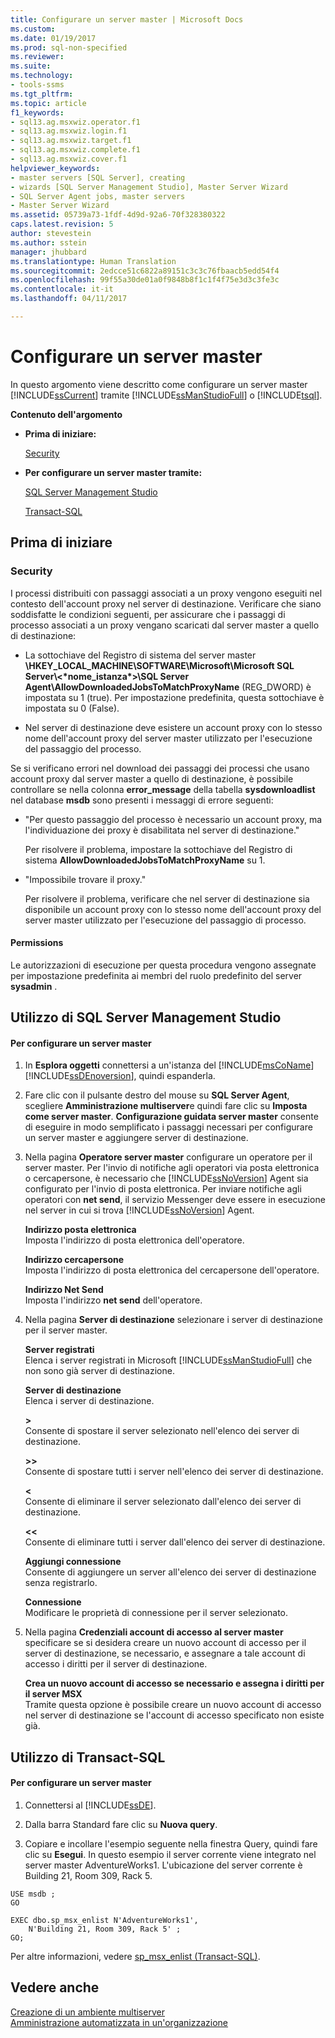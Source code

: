 ```yaml
---
title: Configurare un server master | Microsoft Docs
ms.custom: 
ms.date: 01/19/2017
ms.prod: sql-non-specified
ms.reviewer: 
ms.suite: 
ms.technology:
- tools-ssms
ms.tgt_pltfrm: 
ms.topic: article
f1_keywords:
- sql13.ag.msxwiz.operator.f1
- sql13.ag.msxwiz.login.f1
- sql13.ag.msxwiz.target.f1
- sql13.ag.msxwiz.complete.f1
- sql13.ag.msxwiz.cover.f1
helpviewer_keywords:
- master servers [SQL Server], creating
- wizards [SQL Server Management Studio], Master Server Wizard
- SQL Server Agent jobs, master servers
- Master Server Wizard
ms.assetid: 05739a73-1fdf-4d9d-92a6-70f328380322
caps.latest.revision: 5
author: stevestein
ms.author: sstein
manager: jhubbard
ms.translationtype: Human Translation
ms.sourcegitcommit: 2edcce51c6822a89151c3c3c76fbaacb5edd54f4
ms.openlocfilehash: 99f55a30de01a0f9848b8f1c1f4f75e3d3c3fe3c
ms.contentlocale: it-it
ms.lasthandoff: 04/11/2017

---
```

# <a name="make-a-master-server"></a>Configurare un server master
In questo argomento viene descritto come configurare un server master [!INCLUDE[ssCurrent](../../includes/sscurrent_md.md)] tramite [!INCLUDE[ssManStudioFull](../../includes/ssmanstudiofull_md.md)] o [!INCLUDE[tsql](../../includes/tsql_md.md)].  
  
**Contenuto dell'argomento**  
  
-   **Prima di iniziare:**  
  
    [Security](#Security)  
  
-   **Per configurare un server master tramite:**  
  
    [SQL Server Management Studio](#SSMSProcedure)  
  
    [Transact-SQL](#TsqlProcedure)  
  
## <a name="BeforeYouBegin"></a>Prima di iniziare  
  
### <a name="Security"></a>Security  
I processi distribuiti con passaggi associati a un proxy vengono eseguiti nel contesto dell'account proxy nel server di destinazione. Verificare che siano soddisfatte le condizioni seguenti, per assicurare che i passaggi di processo associati a un proxy vengano scaricati dal server master a quello di destinazione:  
  
-   La sottochiave del Registro di sistema del server master **\HKEY_LOCAL_MACHINE\SOFTWARE\Microsoft\Microsoft SQL Server\\<&#42;nome_istanza&#42;>\SQL Server Agent\AllowDownloadedJobsToMatchProxyName** (REG_DWORD) è impostata su 1 (true). Per impostazione predefinita, questa sottochiave è impostata su 0 (False).  
  
-   Nel server di destinazione deve esistere un account proxy con lo stesso nome dell'account proxy del server master utilizzato per l'esecuzione del passaggio del processo.  
  
Se si verificano errori nel download dei passaggi dei processi che usano account proxy dal server master a quello di destinazione, è possibile controllare se nella colonna **error_message** della tabella **sysdownloadlist** nel database **msdb** sono presenti i messaggi di errore seguenti:  
  
-   "Per questo passaggio del processo è necessario un account proxy, ma l'individuazione dei proxy è disabilitata nel server di destinazione."  
  
    Per risolvere il problema, impostare la sottochiave del Registro di sistema **AllowDownloadedJobsToMatchProxyName** su 1.  
  
-   "Impossibile trovare il proxy."  
  
    Per risolvere il problema, verificare che nel server di destinazione sia disponibile un account proxy con lo stesso nome dell'account proxy del server master utilizzato per l'esecuzione del passaggio di processo.  
  
#### <a name="Permissions"></a>Permissions  
Le autorizzazioni di esecuzione per questa procedura vengono assegnate per impostazione predefinita ai membri del ruolo predefinito del server **sysadmin** .  
  
## <a name="SSMSProcedure"></a>Utilizzo di SQL Server Management Studio  
  
#### <a name="to-make-a-master-server"></a>Per configurare un server master  
  
1.  In **Esplora oggetti** connettersi a un'istanza del [!INCLUDE[msCoName](../../includes/msconame_md.md)] [!INCLUDE[ssDEnoversion](../../includes/ssdenoversion_md.md)], quindi espanderla.  
  
2.  Fare clic con il pulsante destro del mouse su **SQL Server Agent**, scegliere **Amministrazione multiserver**e quindi fare clic su **Imposta come server master**. **Configurazione guidata server master** consente di eseguire in modo semplificato i passaggi necessari per configurare un server master e aggiungere server di destinazione.  
  
3.  Nella pagina **Operatore server master** configurare un operatore per il server master. Per l'invio di notifiche agli operatori via posta elettronica o cercapersone, è necessario che [!INCLUDE[ssNoVersion](../../includes/ssnoversion_md.md)] Agent sia configurato per l'invio di posta elettronica. Per inviare notifiche agli operatori con **net send**, il servizio Messenger deve essere in esecuzione nel server in cui si trova [!INCLUDE[ssNoVersion](../../includes/ssnoversion_md.md)] Agent.  
  
    **Indirizzo posta elettronica**  
    Imposta l'indirizzo di posta elettronica dell'operatore.  
  
    **Indirizzo cercapersone**  
    Imposta l'indirizzo di posta elettronica del cercapersone dell'operatore.  
  
    **Indirizzo Net Send**  
    Imposta l'indirizzo **net send** dell'operatore.  
  
4.  Nella pagina **Server di destinazione** selezionare i server di destinazione per il server master.  
  
    **Server registrati**  
    Elenca i server registrati in Microsoft [!INCLUDE[ssManStudioFull](../../includes/ssmanstudiofull_md.md)] che non sono già server di destinazione.  
  
    **Server di destinazione**  
    Elenca i server di destinazione.  
  
    **>**  
    Consente di spostare il server selezionato nell'elenco dei server di destinazione.  
  
    **>>**  
    Consente di spostare tutti i server nell'elenco dei server di destinazione.  
  
    **<**  
    Consente di eliminare il server selezionato dall'elenco dei server di destinazione.  
  
    **<<**  
    Consente di eliminare tutti i server dall'elenco dei server di destinazione.  
  
    **Aggiungi connessione**  
    Consente di aggiungere un server all'elenco dei server di destinazione senza registrarlo.  
  
    **Connessione**  
    Modificare le proprietà di connessione per il server selezionato.  
  
5.  Nella pagina **Credenziali account di accesso al server master** specificare se si desidera creare un nuovo account di accesso per il server di destinazione, se necessario, e assegnare a tale account di accesso i diritti per il server di destinazione.  
  
    **Crea un nuovo account di accesso se necessario e assegna i diritti per il server MSX**  
    Tramite questa opzione è possibile creare un nuovo account di accesso nel server di destinazione se l'account di accesso specificato non esiste già.  
  
## <a name="TsqlProcedure"></a>Utilizzo di Transact-SQL  
  
#### <a name="to-make-a-master-server"></a>Per configurare un server master  
  
1.  Connettersi al [!INCLUDE[ssDE](../../includes/ssde_md.md)].  
  
2.  Dalla barra Standard fare clic su **Nuova query**.  
  
3.  Copiare e incollare l'esempio seguente nella finestra Query, quindi fare clic su **Esegui**. In questo esempio il server corrente viene integrato nel server master AdventureWorks1. L'ubicazione del server corrente è Building 21, Room 309, Rack 5.  
  
```  
USE msdb ;  
GO  
  
EXEC dbo.sp_msx_enlist N'AdventureWorks1',   
    N'Building 21, Room 309, Rack 5' ;   
GO;  
```  
  
Per altre informazioni, vedere [sp_msx_enlist (Transact-SQL)](http://msdn.microsoft.com/en-us/ceb3b2bc-0cc4-48d8-9bdc-6a809556e35f).  
  
## <a name="see-also"></a>Vedere anche  
[Creazione di un ambiente multiserver](../../ssms/agent/create-a-multiserver-environment.md)  
[Amministrazione automatizzata in un'organizzazione](../../ssms/agent/automated-administration-across-an-enterprise.md)  
  

